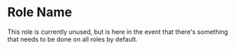Role Name
=========

This role is currently unused, but is here in the event that there's something
that needs to be done on all roles by default.

